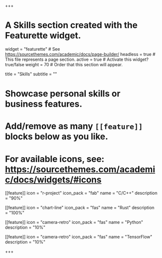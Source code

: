 +++
# A Skills section created with the Featurette widget.
widget = "featurette"  # See https://sourcethemes.com/academic/docs/page-builder/
headless = true  # This file represents a page section.
active = true  # Activate this widget? true/false
weight = 70  # Order that this section will appear.

title = "Skills"
subtitle = ""

# Showcase personal skills or business features.
# 
# Add/remove as many `[[feature]]` blocks below as you like.
# 
# For available icons, see: https://sourcethemes.com/academic/docs/widgets/#icons

[[feature]]
  icon = "r-project"
  icon_pack = "fab"
  name = "C/C++"
  description = "90%"
  
[[feature]]
  icon = "chart-line"
  icon_pack = "fas"
  name = "Rust"
  description = "100%"  
  
[[feature]]
  icon = "camera-retro"
  icon_pack = "fas"
  name = "Python"
  description = "10%"

[[feature]]
  icon = "camera-retro"
  icon_pack = "fas"
  name = "TensorFlow"
  description = "10%"


+++
